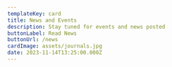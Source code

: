 ```yaml
---
templateKey: card
title: News and Events
description: Stay tuned for events and news posted
buttonLabel: Read News
buttonUrl: /news
cardImage: assets/journals.jpg
date: 2023-11-14T13:25:00.000Z
---
```

